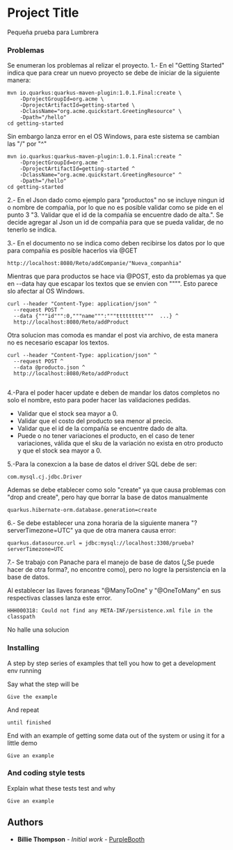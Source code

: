 # Project Title

Pequeña prueba para Lumbrera


### Problemas

Se enumeran los problemas al relizar el proyecto.
1.- En el "Getting Started" indica que para crear un nuevo proyecto se debe de iniciar de la siguiente manera:

```
mvn io.quarkus:quarkus-maven-plugin:1.0.1.Final:create \
    -DprojectGroupId=org.acme \
    -DprojectArtifactId=getting-started \
    -DclassName="org.acme.quickstart.GreetingResource" \
    -Dpath="/hello"
cd getting-started

```
Sin embargo lanza error en el OS Windows, para este sistema se cambian las "/" por "^"
```
mvn io.quarkus:quarkus-maven-plugin:1.0.1.Final:create ^
    -DprojectGroupId=org.acme ^
    -DprojectArtifactId=getting-started ^
    -DclassName="org.acme.quickstart.GreetingResource" ^
    -Dpath="/hello"
cd getting-started
```

2.- En el Json dado como ejemplo para "productos" no se incluye ningun id o nombre de compañia, por lo que no es posible validar 
como se pide en el punto 3 "3. Validar que el id de la compañía se encuentre dado de alta.". 
Se decide agregar al Json un id de compañia para que se pueda validar, de no tenerlo se indica.

3.- En el documento no se indica como deben recibirse los datos por lo que para compañia es posible hacerlos via @GET

```
http://localhost:8080/Reto/addCompanie/"Nueva_companhia"
```
Mientras que para productos se hace via @POST, esto da problemas ya que en --data hay que escapar los textos que se envien con """".
Esto parece slo afectar al OS Windows.
```
curl --header "Content-Type: application/json" ^
  --request POST ^
  --data {"""id""":0,"""name""":"""ttttttttt"""  ...} ^
  http://localhost:8080/Reto/addProduct 
```

Otra solucion mas comoda es mandar el post via archivo, de esta manera no es necesario escapar los textos.
```
curl --header "Content-Type: application/json" ^
  --request POST ^
  --data @producto.json ^
  http://localhost:8080/Reto/addProduct 
  
```
4.-Para el poder hacer update e deben de mandar los datos completos no solo el nombre, esto para poder hacer las validaciones pedidas.
 - Validar que el stock sea mayor a 0.
 - Validar que el costo del producto sea menor al precio.
 - Validar que el id de la compañía se encuentre dado de alta.
 - Puede o no tener variaciones el producto, en el caso de tener
	variaciones, válida que el sku de la variación no exista en otro
	producto y que el stock sea mayor a 0.


5.-Para la conexcion a la base de datos el driver SQL debe de ser:
```
com.mysql.cj.jdbc.Driver
```

Ademas se debe etablecer como solo "create" ya que causa problemas con "drop and create", pero hay que borrar la base de datos manualmente
```
quarkus.hibernate-orm.database.generation=create
```

6.- Se debe establecer una zona horaria de la siguiente manera "?serverTimezone=UTC" ya que de otra manera causa error:
```
quarkus.datasource.url = jdbc:mysql://localhost:3308/prueba?serverTimezone=UTC
```

7.- Se trabajo con Panache para el manejo de base de datos (¿Se puede hacer de otra forma?, no encontre como), pero no logre la persistencia 
en la base de datos.

Al establecer las llaves foraneas "@ManyToOne" y "@OneToMany" en sus respectivas classes lanza este error.
```
HHH000318: Could not find any META-INF/persistence.xml file in the classpath
```
No halle una solucion 


### Installing

A step by step series of examples that tell you how to get a development env running

Say what the step will be

```
Give the example
```

And repeat

```
until finished
```

End with an example of getting some data out of the system or using it for a little demo


```
Give an example
```

### And coding style tests

Explain what these tests test and why

```
Give an example
```

## Authors

* **Billie Thompson** - *Initial work* - [PurpleBooth](https://github.com/PurpleBooth)

